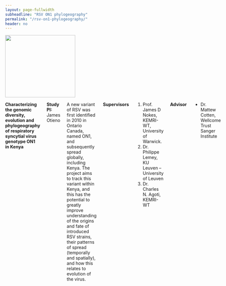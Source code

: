 ```yaml
---
layout: page-fullwidth
subheadline: "RSV ON1 phylogeography"
permalink: "/rsv-on1-phylogeography/"
header: no
---
```


<div class="row">
<div class="large-4 columns">
<img src="{{ site.url }}/images/on1-phylogeography.png" alt="" height="200" width="225">
</div>

<div class="large-8 columns">

<p>
<strong>
Characterizing the genomic diversity, evolution and phylogeography of respiratory syncytial virus genotype ON1 in Kenya
</strong>
</p>

<p><strong>Study PI:</strong> James Otieno</p>

<p class="text-justify">
A new variant of RSV was first identified in 2010 in Ontario Canada, named ON1, and subsequently spread globally, including Kenya. The project aims to track this variant within Kenya, and this has the potential to greatly improve understanding of the origins and fate of introduced RSV strains, their patterns of spread (temporally and spatially), and how this relates to evolution of the virus.
</p>

<p><strong>Supervisors</strong></p>
<ol>
<li> Prof. James D Nokes, KEMRI-WT, University of Warwick.</li>
<li> Dr. Philippe Lemey, KU Leuven – University of Leuven</li>
<li> Dr. Charles N. Agoti, KEMRI-WT</li>
</ol>

<p><strong>Advisor</strong></p>
<ul>
<li> Dr. Mattew Cotten, Wellcome Trust Sanger Institute</li>
</ul>
</div>
</div>

